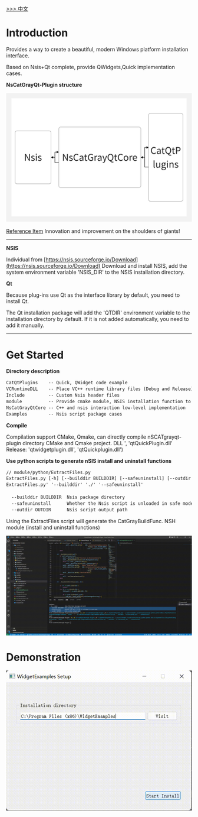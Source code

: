 [>>> 中文](README_ch.md)

# Introduction

Provides a way to create a beautiful, modern Windows platform installation interface.  

Based on Nsis+Qt complete, provide QWidgets,Quick implementation cases. 

**NsCatGrayQt-Plugin structure**

![NsCatGrayQt-Plugin structure](./Algorithm/CatSoftwareStarterStructure.png)

[Reference Item](https://github.com/winsoft666/NSIS-UI-Plugin)
Innovation and improvement on the shoulders of giants!

---

**NSIS**

Individual from [https://nsis.sourceforge.io/Download](https://nsis.sourceforge.io/Download)  Download and install NSIS, add the system environment variable 'NSIS_DIR' to the NSIS installation directory. 

**Qt**

Because plug-ins use Qt as the interface library by default, you need to install Qt.  

The Qt installation package will add the 'QTDIR' environment variable to the installation directory by default. If it is not added automatically, you need to add it manually. 

---

# Get Started

**Directory description**

```txt
CatQtPlugins    -- Quick, QWidget code example
VCRuntimeDLL    -- Place VC++ runtime library files (Debug and Release), Qt interface library is compiled in MD mode by default, runtime needs to rely on VC++ runtime library 
Include         -- Custom Nsis header files
module          -- Provide cmake module, NSIS installation function to generate scripts
NsCatGrayQtCore -- C++ and nsis interaction low-level implementation
Examples        -- Nsis script package cases
```

**Compile**

Compilation support CMake, Qmake, can directly compile nSCATgrayqt-plugin directory CMake and Qmake project.  DLL ', 'qtQuickPlugin.dll' Release: 'qtwidgetplugin.dll', 'qtQuickplugin.dll') 


**Use python scripts to generate nSIS install and uninstall functions**

```txt
// module/python/ExtractFiles.py
ExtractFiles.py [-h] [--builddir BUILDDIR] [--safeuninstall] [--outdir OUTDIR]
ExtractFiles.py' '--builddir' './' '--safeuninstall'

  --builddir BUILDDIR  Nsis package directory
  --safeuninstall      Whether the Nsis script is unloaded in safe mode
  --outdir OUTDIR      Nsis script output path
```

Using the ExtractFiles script will generate the CatGrayBuildFunc. NSH module (install and uninstall functions) 

![build_CatGrayBuildFunc](./Algorithm/20220621_174108.gif)

# Demonstration

![Algorithm_0](./Algorithm/20220618_111700.gif)